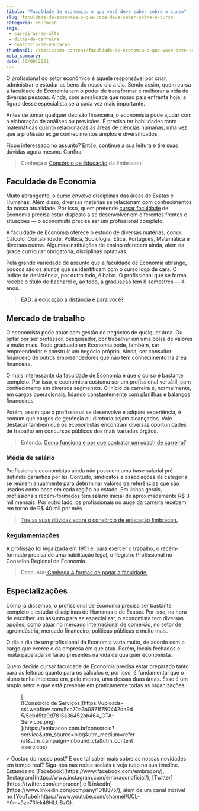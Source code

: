 ```yaml
---
titulo: "Faculdade de economia: o que você deve saber sobre o curso"
slug: faculdade-de-economia-o-que-voce-deve-saber-sobre-o-curso
categoria: educacao
tags:
 - carreiras-em-alta
 - dicas-de-carreira
 - consorcio-de-educacao
thumbnail: /static/cms-content/faculdade-de-economia-o-que-voce-deve-saber-sobre-o-curso.jpg
meta_summary: 
date: 30/09/2021
---
```

O profissional do setor econômico é aquele responsável por criar, administrar e estudar os bens do nosso dia a dia. Sendo assim, quem cursa a faculdade de Economia tem o poder de transformar e melhorar a vida de diversas pessoas. Ainda, com a realidade que nosso país enfrenta hoje, a figura desse especialista será cada vez mais importante.

Antes de tomar qualquer decisão financeira, o economista pode ajudar com a elaboração de análises ou previsões. É preciso ter habilidades tanto matemáticas quanto relacionadas às áreas de ciências humanas, uma vez que a profissão exige conhecimentos amplos e diversificados.

Ficou interessado no assunto? Então, continue a sua leitura e tire suas dúvidas agora mesmo. Confira!

> Conheça o [Consórcio de Educação](https://www.embracon.com.br/consorcio-servicos) da Embracon!

Faculdade de Economia
---------------------

Muito abrangente, o curso envolve disciplinas das áreas de Exatas e Humanas. Além disso, diversas matérias se relacionam com conhecimentos da nossa atualidade. Por isso, quem pretende [cursar faculdade](https://www.embracon.com.br/blog/educacao-saiba-como-investir-na-sua) de Economia precisa estar disposto a se desenvolver em diferentes frentes e situações — o economista precisa ser um profissional completo.

A faculdade de Economia oferece o estudo de diversas matérias, como: Cálculo, Contabilidade, Política, Sociologia, Ética, Português, Matemática e diversas outras. Algumas instituições de ensino oferecem ainda, além da grade curricular obrigatória, disciplinas optativas.

Pela grande variedade de assunto que a faculdade de Economia abrange, poucos são os alunos que se identificam com o curso logo de cara. O índice de desistência, por outro lado, é baixo. O profissional que se forma recebe o título de bacharel e, ao todo, a graduação tem 8 semestres — 4 anos.

> [EAD: a educação a distância é para você?](https://www.embracon.com.br/blog/ead-a-educacao-a-distancia-e-para-voce)

Mercado de trabalho
-------------------

O economista pode atuar com gestão de negócios de qualquer área. Ou optar por ser professor, pesquisador, por trabalhar em uma bolsa de valores e muito mais. Todo graduado em Economia pode, também, ser empreendedor e construir um negócio próprio. Ainda, ser consultor financeiro de outros empreendedores que não têm conhecimento na área financeira.

O mais interessante da faculdade de Economia é que o curso é bastante completo. Por isso, o economista costuma ser um profissional versátil, com conhecimento em diversos segmentos. O início da carreira é, normalmente, em cargos operacionais, lidando constantemente com planilhas e balanços financeiros.

Porém, assim que o profissional se desenvolve e adquire experiência, é comum que cargos de gerência ou diretoria sejam alcançados. Vale destacar também que os economistas encontram diversas oportunidades de trabalho em concursos públicos dos mais variados órgãos.

> Entenda: [Como funciona e por que contratar um coach de carreira?](https://www.embracon.com.br/blog/como-funciona-e-por-que-contratar-um-coach-de-carreira)

### Média de salário

Profissionais economistas ainda não possuem uma base salarial pré-definida garantida por lei. Contudo, sindicatos e associações da categoria se reúnem anualmente para determinar valores de referências que são usados como base em cada região ou estado. Em linhas gerais, profissionais recém-formados tem salário inicial de aproximadamente R$ 3 mil mensais. Por outro lado, os profissionais no auge da carreira recebem em torno de R$ 40 mil por mês.

> [Tire as suas dúvidas sobre o consórcio de educação Embracon.](https://www.embracon.com.br/blog/tire-as-suas-duvidas-sobre-o-consorcio-de-educacao-embracon)

### Regulamentações

A profissão foi legalizada em 1951 e, para exercer o trabalho, o recém-formado precisa de uma habilitação legal, o Registro Profissional no Conselho Regional de Economia.

> Descubra:[ Conheça 4 formas de pagar a faculdade.](https://www.embracon.com.br/blog/conheca-4-formas-de-pagar-a-faculdade)

Especializações
---------------

Como já dissemos, o profissional de Economia precisa ser bastante completo e estudar disciplinas de Humanas e de Exatas. Por isso, na hora de escolher um assunto para se especializar, o economista tem diversas opções, como atuar no[ mercado internacional](https://www.embracon.com.br/blog/5-dicas-para-construir-uma-carreira-internacional) de comércio, no setor de agroindústria, mercado financeiro, políticas públicas e muito mais.

O dia a dia de um profissional da Economia varia muito, de acordo com o cargo que exerce e da empresa em que atua. Porém, locais fechados e muita papelada se farão presentes na vida de qualquer economista.

Quem decide cursar faculdade de Economia precisa estar preparado tanto para as leituras quanto para os cálculos e, por isso, é fundamental que o aluno tenha interesse em, pelo menos, uma dessas duas áreas. Esse é um amplo setor e que está presente em praticamente todas as organizações.

<figure class="w-richtext-figure-type-image w-richtext-align-center" style="max-width:310px">[<div>![Consórcio de Serviços](https://uploads-ssl.webflow.com/5cc70a3a0871f750442da9d5/5eb45fa0d7815a36452bb464_CTA-Servicos.png)</div>](https://embracon.com.br/consorcio?servico&utm_source=blog&utm_medium=referral&utm_campaign=inbound_cta&utm_content=servicos)</figure>> Gostou do nosso post? E que tal saber mais sobre as nossas novidades em tempo real? Siga-nos nas redes sociais e veja tudo na sua timeline. Estamos no [Facebook](https://www.facebook.com/embracon/), [Instagram](https://www.instagram.com/embraconoficial/), [Twitter](https://twitter.com/embracon) e [LinkedIn](https://www.linkedin.com/company/1018875/), além de um canal incrível no [YouTube](https://www.youtube.com/channel/UCL-Y0mv9zc73Iek48NLUBzQ).
